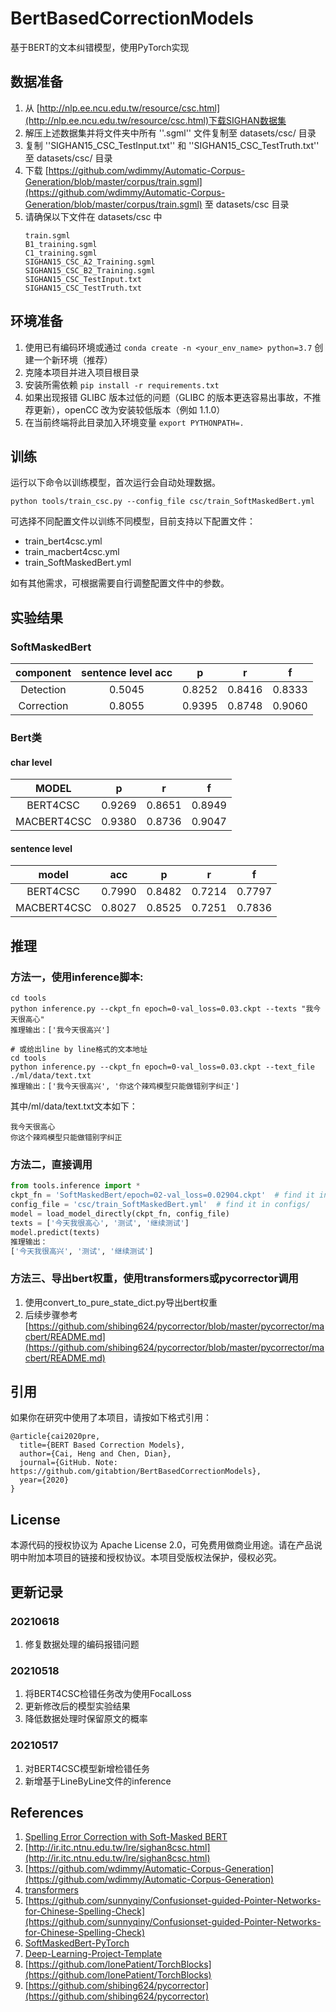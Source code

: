 # BertBasedCorrectionModels

基于BERT的文本纠错模型，使用PyTorch实现

## 数据准备
1. 从 [http://nlp.ee.ncu.edu.tw/resource/csc.html](http://nlp.ee.ncu.edu.tw/resource/csc.html)下载SIGHAN数据集
2. 解压上述数据集并将文件夹中所有 ''.sgml'' 文件复制至 datasets/csc/ 目录
3. 复制 ''SIGHAN15_CSC_TestInput.txt'' 和 ''SIGHAN15_CSC_TestTruth.txt'' 至 datasets/csc/ 目录
4. 下载 [https://github.com/wdimmy/Automatic-Corpus-Generation/blob/master/corpus/train.sgml](https://github.com/wdimmy/Automatic-Corpus-Generation/blob/master/corpus/train.sgml) 至 datasets/csc 目录
5. 请确保以下文件在 datasets/csc 中
    ```
    train.sgml
    B1_training.sgml
    C1_training.sgml  
    SIGHAN15_CSC_A2_Training.sgml  
    SIGHAN15_CSC_B2_Training.sgml  
    SIGHAN15_CSC_TestInput.txt
    SIGHAN15_CSC_TestTruth.txt
    ```

## 环境准备
1. 使用已有编码环境或通过 `conda create -n <your_env_name> python=3.7` 创建一个新环境（推荐）
2. 克隆本项目并进入项目根目录 
3. 安装所需依赖 `pip install -r requirements.txt`
4. 如果出现报错 GLIBC 版本过低的问题（GLIBC 的版本更迭容易出事故，不推荐更新），openCC 改为安装较低版本（例如 1.1.0）
5. 在当前终端将此目录加入环境变量 `export PYTHONPATH=.`


## 训练

运行以下命令以训练模型，首次运行会自动处理数据。
```shell
python tools/train_csc.py --config_file csc/train_SoftMaskedBert.yml
```

可选择不同配置文件以训练不同模型，目前支持以下配置文件：
- train_bert4csc.yml
- train_macbert4csc.yml
- train_SoftMaskedBert.yml

如有其他需求，可根据需要自行调整配置文件中的参数。

## 实验结果

### SoftMaskedBert
|component|sentence level acc|p|r|f|
|:-:|:-:|:-:|:-:|:-:|
|Detection|0.5045|0.8252|0.8416|0.8333|
|Correction|0.8055|0.9395|0.8748|0.9060|

### Bert类
#### char level
|MODEL|p|r|f|
|:-:|:-:|:-:|:-:|
|BERT4CSC|0.9269|0.8651|0.8949|
|MACBERT4CSC|0.9380|0.8736|0.9047|

#### sentence level
|model|acc|p|r|f|
|:-:|:-:|:-:|:-:|:-:|
|BERT4CSC|0.7990|0.8482|0.7214|0.7797|
|MACBERT4CSC|0.8027|0.8525|0.7251|0.7836|

## 推理
### 方法一，使用inference脚本:
```shell
cd tools
python inference.py --ckpt_fn epoch=0-val_loss=0.03.ckpt --texts "我今天很高心"
推理输出：['我今天很高兴']

# 或给出line by line格式的文本地址
cd tools
python inference.py --ckpt_fn epoch=0-val_loss=0.03.ckpt --text_file ./ml/data/text.txt
推理输出：['我今天很高兴', '你这个辣鸡模型只能做错别字纠正']
```
其中/ml/data/text.txt文本如下：
```text
我今天很高心
你这个辣鸡模型只能做错别字纠正
```

### 方法二，直接调用
```python
from tools.inference import *
ckpt_fn = 'SoftMaskedBert/epoch=02-val_loss=0.02904.ckpt'  # find it in checkpoints/
config_file = 'csc/train_SoftMaskedBert.yml'  # find it in configs/
model = load_model_directly(ckpt_fn, config_file)
texts = ['今天我很高心', '测试', '继续测试']
model.predict(texts)
推理输出：
['今天我很高兴', '测试', '继续测试']

```
### 方法三、导出bert权重，使用transformers或pycorrector调用
1. 使用convert_to_pure_state_dict.py导出bert权重
2. 后续步骤参考[https://github.com/shibing624/pycorrector/blob/master/pycorrector/macbert/README.md](https://github.com/shibing624/pycorrector/blob/master/pycorrector/macbert/README.md)

## 引用
如果你在研究中使用了本项目，请按如下格式引用：

```
@article{cai2020pre,
  title={BERT Based Correction Models},
  author={Cai, Heng and Chen, Dian},
  journal={GitHub. Note: https://github.com/gitabtion/BertBasedCorrectionModels},
  year={2020}
}
```

## License
本源代码的授权协议为 Apache License 2.0，可免费用做商业用途。请在产品说明中附加本项目的链接和授权协议。本项目受版权法保护，侵权必究。


## 更新记录

### 20210618
1. 修复数据处理的编码报错问题

### 20210518
1. 将BERT4CSC检错任务改为使用FocalLoss
2. 更新修改后的模型实验结果
3. 降低数据处理时保留原文的概率

### 20210517
1. 对BERT4CSC模型新增检错任务
2. 新增基于LineByLine文件的inference

## References
1. [Spelling Error Correction with Soft-Masked BERT](https://arxiv.org/abs/2005.07421)
2. [http://ir.itc.ntnu.edu.tw/lre/sighan8csc.html](http://ir.itc.ntnu.edu.tw/lre/sighan8csc.html)
3. [https://github.com/wdimmy/Automatic-Corpus-Generation](https://github.com/wdimmy/Automatic-Corpus-Generation)
4. [transformers](https://huggingface.co/)
5. [https://github.com/sunnyqiny/Confusionset-guided-Pointer-Networks-for-Chinese-Spelling-Check](https://github.com/sunnyqiny/Confusionset-guided-Pointer-Networks-for-Chinese-Spelling-Check)
6. [SoftMaskedBert-PyTorch](https://github.com/gitabtion/SoftMaskedBert-PyTorch)
7. [Deep-Learning-Project-Template](https://github.com/L1aoXingyu/Deep-Learning-Project-Template)
8. [https://github.com/lonePatient/TorchBlocks](https://github.com/lonePatient/TorchBlocks)
9. [https://github.com/shibing624/pycorrector](https://github.com/shibing624/pycorrector)
